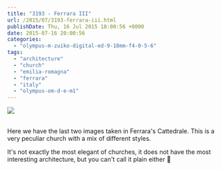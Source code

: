 ```yaml
---
title: "3193 - Ferrara III"
url: /2015/07/3193-ferrara-iii.html
publishDate: Thu, 16 Jul 2015 18:00:56 +0000
date: 2015-07-16 20:00:56
categories: 
  - "olympus-m-zuiko-digital-ed-9-18mm-f4-0-5-6"
tags: 
  - "architecture"
  - "church"
  - "emilia-romagna"
  - "ferrara"
  - "italy"
  - "olympus-om-d-e-m1"
---
```

<div class="container">
<div class="center"><a target="_blank" href="https://d25zfm9zpd7gm5.cloudfront.net/1200x1200/2015/20150614_155951_lr.jpg"><img src="https://d25zfm9zpd7gm5.cloudfront.net/0600x0600/2015/20150614_155951_lr.jpg" /></a></div>
</div>
<br />

Here we have the last two images taken in Ferrara's Cattedrale. This is a very peculiar church with a mix of different styles. 

<a target="_blank" href="https://d25zfm9zpd7gm5.cloudfront.net/1200x1200/2015/20150614_160217_lr.jpg"><img style="margin: 0pt 10px 0pt 0px; float: left;" src="https://d25zfm9zpd7gm5.cloudfront.net/0150x0150/2015/20150614_160217_lr.jpg" alt="" border="0" /></a> It's not exactly the most elegant of churches, it does not have the most interesting architecture, but you can't call it plain either 🙂


